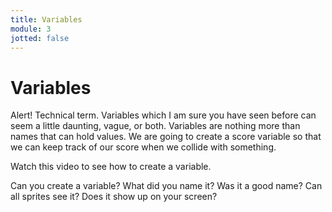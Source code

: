 ```yaml
---
title: Variables
module: 3
jotted: false
---
```


# Variables

Alert!  Technical term.  Variables which I am sure you have seen before can seem a little daunting, vague, or both.  Variables are nothing more than names that can hold values.  We are going to create a score variable so that we can keep track of our score when we collide with something.

Watch this video to see how to create a variable.

<!-- insert video here -->

Can you create a variable?  What did you name it?  Was it a good name? Can all sprites see it?  Does it show up on your screen?
